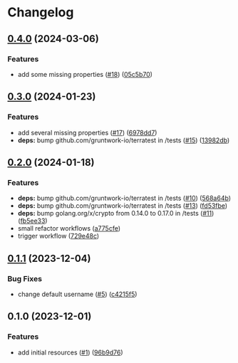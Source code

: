 # Changelog

## [0.4.0](https://github.com/CloudNationHQ/terraform-azure-sql/compare/v0.3.0...v0.4.0) (2024-03-06)


### Features

* add some missing properties ([#18](https://github.com/CloudNationHQ/terraform-azure-sql/issues/18)) ([05c5b70](https://github.com/CloudNationHQ/terraform-azure-sql/commit/05c5b708c7e76a3c48f5d7a2a72752b007b35830))

## [0.3.0](https://github.com/CloudNationHQ/terraform-azure-sql/compare/v0.2.0...v0.3.0) (2024-01-23)


### Features

* add several missing properties ([#17](https://github.com/CloudNationHQ/terraform-azure-sql/issues/17)) ([6978dd7](https://github.com/CloudNationHQ/terraform-azure-sql/commit/6978dd718ca632b6a3b3230b80598274d5113ac0))
* **deps:** bump github.com/gruntwork-io/terratest in /tests ([#15](https://github.com/CloudNationHQ/terraform-azure-sql/issues/15)) ([13982db](https://github.com/CloudNationHQ/terraform-azure-sql/commit/13982db8a757f4418b8c7db438142102d6ede026))

## [0.2.0](https://github.com/CloudNationHQ/terraform-azure-sql/compare/v0.1.1...v0.2.0) (2024-01-18)


### Features

* **deps:** bump github.com/gruntwork-io/terratest in /tests ([#10](https://github.com/CloudNationHQ/terraform-azure-sql/issues/10)) ([568a64b](https://github.com/CloudNationHQ/terraform-azure-sql/commit/568a64b97ff1f480693aabd5fccb0a64118e998b))
* **deps:** bump github.com/gruntwork-io/terratest in /tests ([#13](https://github.com/CloudNationHQ/terraform-azure-sql/issues/13)) ([fd53fbe](https://github.com/CloudNationHQ/terraform-azure-sql/commit/fd53fbe85abc925884143021a2da530d54991c92))
* **deps:** bump golang.org/x/crypto from 0.14.0 to 0.17.0 in /tests ([#11](https://github.com/CloudNationHQ/terraform-azure-sql/issues/11)) ([fb5ee33](https://github.com/CloudNationHQ/terraform-azure-sql/commit/fb5ee3365d7ce837074d589af377fc8c79b54d02))
* small refactor workflows ([a775cfe](https://github.com/CloudNationHQ/terraform-azure-sql/commit/a775cfec2749d2c4a7a049af452ba196049435a7))
* trigger workflow ([729e48c](https://github.com/CloudNationHQ/terraform-azure-sql/commit/729e48c3f17230b6a45fa0a4204e92eb299aa804))

## [0.1.1](https://github.com/CloudNationHQ/terraform-azure-sql/compare/v0.1.0...v0.1.1) (2023-12-04)


### Bug Fixes

* change default username ([#5](https://github.com/CloudNationHQ/terraform-azure-sql/issues/5)) ([c4215f5](https://github.com/CloudNationHQ/terraform-azure-sql/commit/c4215f5253b7f208971f9009f7a30f0aa21cd3b7))

## 0.1.0 (2023-12-01)


### Features

* add initial resources ([#1](https://github.com/CloudNationHQ/terraform-azure-sql/issues/1)) ([96b9d76](https://github.com/CloudNationHQ/terraform-azure-sql/commit/96b9d7679b06546da5bd44307d603268b25adb50))
